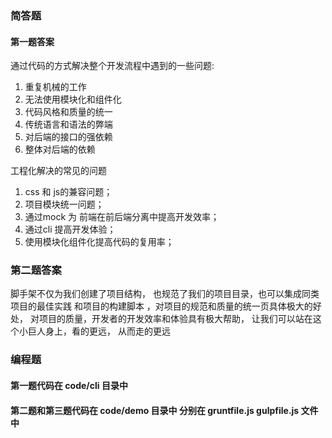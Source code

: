 ### 简答题

#### 第一题答案
通过代码的方式解决整个开发流程中遇到的一些问题:
1. 重复机械的工作
2. 无法使用模块化和组件化
3. 代码风格和质量的统一
4. 传统语言和语法的弊端
5. 对后端的接口的强依赖
6. 整体对后端的依赖

工程化解决的常见的问题
1. css 和 js的兼容问题；
2. 项目模块统一问题；
3. 通过mock 为 前端在前后端分离中提高开发效率；
4. 通过cli 提高开发体验；
5. 使用模块化组件化提高代码的复用率；

### 第二题答案

脚手架不仅为我们创建了项目结构， 也规范了我们的项目目录，也可以集成同类项目的最佳实践 和项目的构建脚本 ，对项目的规范和质量的统一页具体极大的好处， 对项目的质量，开发者的开发效率和体验具有极大帮助， 让我们可以站在这个小巨人身上，看的更远， 从而走的更远


### 编程题
#### 第一题代码在 code/cli 目录中

#### 第二题和第三题代码在 code/demo 目录中 分别在 gruntfile.js gulpfile.js 文件中


